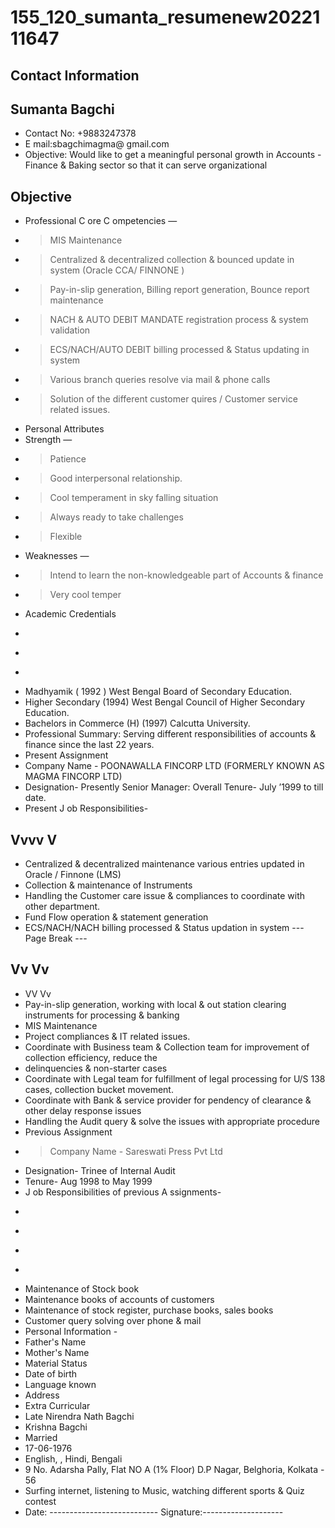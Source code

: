 # 155_120_sumanta_resumenew2022111647

## Contact Information



## Sumanta Bagchi

* Contact No: +9883247378
* E mail:sbagchimagma@ gmail.com
* Objective: Would like to get a meaningful personal growth in Accounts - Finance & Baking sector so that it can serve organizational


## Objective

* Professional C ore C ompetencies —
* > MIS Maintenance
* > Centralized & decentralized collection & bounced update in system (Oracle CCA/ FINNONE )
* > Pay-in-slip generation, Billing report generation, Bounce report maintenance
* > NACH & AUTO DEBIT MANDATE registration process & system validation
* > ECS/NACH/AUTO DEBIT billing processed & Status updating in system
* > Various branch queries resolve via mail & phone calls
* > Solution of the different customer quires / Customer service related issues.
* Personal Attributes
* Strength —
* > Patience
* > Good interpersonal relationship.
* > Cool temperament in sky falling situation
* > Always ready to take challenges
* > Flexible
* Weaknesses —
* > Intend to learn the non-knowledgeable part of Accounts & finance
* > Very cool temper
* Academic Credentials
* >
* >
* >
* Madhyamik ( 1992 ) West Bengal Board of Secondary Education.
* Higher Secondary (1994) West Bengal Council of Higher Secondary Education.
* Bachelors in Commerce (H) (1997) Calcutta University.
* Professional Summary: Serving different responsibilities of accounts & finance since the last 22 years.
* Present Assignment
* Company Name - POONAWALLA FINCORP LTD (FORMERLY KNOWN AS MAGMA FINCORP LTD)
* Designation- Presently Senior Manager: Overall Tenure- July ’1999 to till date.
* Present J ob Responsibilities-


## Vvvv V

* Centralized & decentralized maintenance various entries updated in Oracle / Finnone (LMS)
* Collection & maintenance of Instruments
* Handling the Customer care issue & compliances to coordinate with other department.
* Fund Flow operation & statement generation
* ECS/NACH/NACH billing processed & Status updation in system
--- Page Break ---


## Vv Vv

* VV Vv
* Pay-in-slip generation, working with local & out station clearing instruments for processing & banking
* MIS Maintenance
* Project compliances & IT related issues.
* Coordinate with Business team & Collection team for improvement of collection efficiency, reduce the
* delinquencies & non-starter cases
* Coordinate with Legal team for fulfillment of legal processing for U/S 138 cases, collection bucket movement.
* Coordinate with Bank & service provider for pendency of clearance & other delay response issues
* Handling the Audit query & solve the issues with appropriate procedure
* Previous Assignment
* > Company Name - Sareswati Press Pvt Ltd
* Designation- Trinee of Internal Audit
* Tenure- Aug 1998 to May 1999
* J ob Responsibilities of previous A ssignments-
* >
* >
* >
* >
* Maintenance of Stock book
* Maintenance books of accounts of customers
* Maintenance of stock register, purchase books, sales books
* Customer query solving over phone & mail
* Personal Information -
* Father's Name
* Mother's Name
* Material Status
* Date of birth
* Language known
* Address
* Extra Curricular
* Late Nirendra Nath Bagchi
* Krishna Bagchi
* Married
* 17-06-1976
* English, , Hindi, Bengali
* 9 No. Adarsha Pally, Flat NO A (1% Floor) D.P Nagar, Belghoria, Kolkata - 56
* Surfing internet, listening to Music, watching different sports & Quiz contest
* Date: --------------------------- Signature:--------------------

